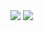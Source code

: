 <img src="https://prepinsta.com/wp-content/uploads/2020/08/Time-complexity-for-Placements-3.png">

<img src="https://prepinsta.com/wp-content/uploads/2020/08/Time-complexity-for-Placements-1.png">
